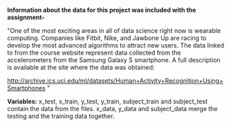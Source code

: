 **Information about the data for this project was included with the assignment-**

"One of the most exciting areas in all of data science right now is wearable computing. 
Companies like Fitbit, Nike, and Jawbone Up are racing to develop the most advanced algorithms to attract new users. 
The data linked to from the course website represent data collected from the accelerometers from the Samsung Galaxy S smartphone. 
A full description is available at the site where the data was obtained:

http://archive.ics.uci.edu/ml/datasets/Human+Activity+Recognition+Using+Smartphones "

**Variables:** 
x_test, x_train, y_test, y_train, subject_train and subject_test contain the data from the files.
x_data, y_data and subject_data merge the testing and the training data together. 

